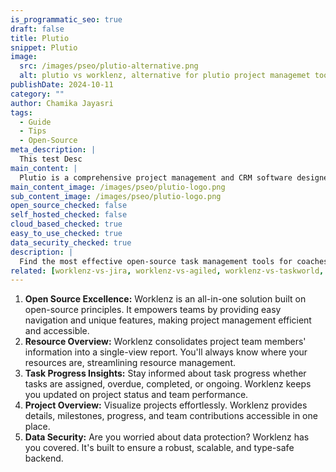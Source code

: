 ```yaml
---
is_programmatic_seo: true
draft: false
title: Plutio
snippet: Plutio
image:
  src: /images/pseo/plutio-alternative.png
  alt: plutio vs worklenz, alternative for plutio project managemet tool, task management, resource management, productivity
publishDate: 2024-10-11
category: ""
author: Chamika Jayasri
tags:
  - Guide
  - Tips
  - Open-Source
meta_description: |
  This test Desc
main_content: |
  Plutio is a comprehensive project management and CRM software designed to help businesses streamline their workflows and improve client relationships. It offers a range of features to manage projects, track time, generate invoices, and communicate with clients.
main_content_image: /images/pseo/plutio-logo.png
sub_content_image: /images/pseo/plutio-logo.png
open_source_checked: false
self_hosted_checked: false
cloud_based_checked: true
easy_to_use_checked: true
data_security_checked: true
description: |
  Find the most effective open-source task management tools for coaches on our platform. Simplify your coaching tasks and boost productivity with these tools.
related: [worklenz-vs-jira, worklenz-vs-agiled, worklenz-vs-taskworld, worklenz-vs-clarizen]
---
```

1. **Open Source Excellence:** Worklenz is an all-in-one solution built on open-source principles. It empowers teams by providing easy navigation and unique features, making project management efficient and accessible.
2. **Resource Overview:** Worklenz consolidates project team members' information into a single-view report. You'll always know where your resources are, streamlining resource management.
3. **Task Progress Insights:** Stay informed about task progress whether tasks are assigned, overdue, completed, or ongoing. Worklenz keeps you updated on project status and team performance.
4. **Project Overview:** Visualize projects effortlessly. Worklenz provides details, milestones, progress, and team contributions accessible in one place.
5. **Data Security:** Are you worried about data protection? Worklenz has you covered. It's built to ensure a robust, scalable, and type-safe backend.